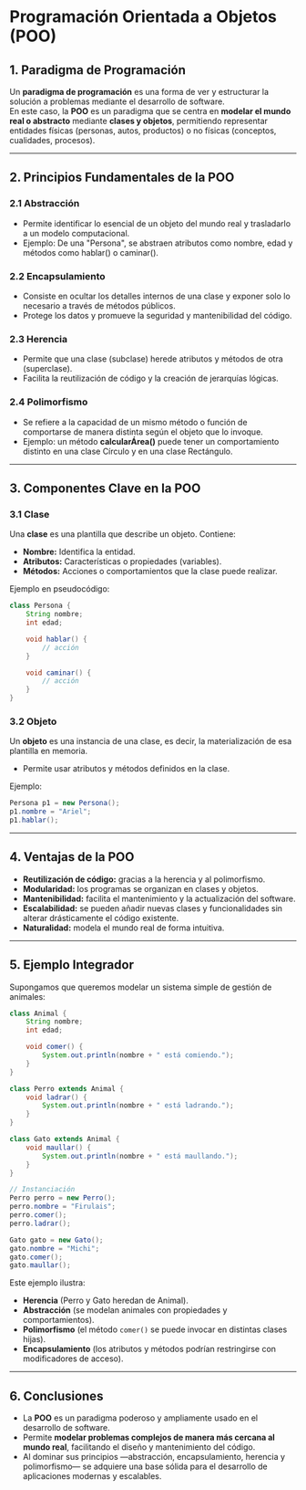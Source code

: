 # Programación Orientada a Objetos (POO)

## 1. Paradigma de Programación
Un **paradigma de programación** es una forma de ver y estructurar la solución a problemas mediante el desarrollo de software.  
En este caso, la **POO** es un paradigma que se centra en **modelar el mundo real o abstracto** mediante **clases y objetos**, permitiendo representar entidades físicas (personas, autos, productos) o no físicas (conceptos, cualidades, procesos).

---

## 2. Principios Fundamentales de la POO

### 2.1 Abstracción
- Permite identificar lo esencial de un objeto del mundo real y trasladarlo a un modelo computacional.  
- Ejemplo: De una "Persona", se abstraen atributos como nombre, edad y métodos como hablar() o caminar().

### 2.2 Encapsulamiento
- Consiste en ocultar los detalles internos de una clase y exponer solo lo necesario a través de métodos públicos.  
- Protege los datos y promueve la seguridad y mantenibilidad del código.

### 2.3 Herencia
- Permite que una clase (subclase) herede atributos y métodos de otra (superclase).  
- Facilita la reutilización de código y la creación de jerarquías lógicas.

### 2.4 Polimorfismo
- Se refiere a la capacidad de un mismo método o función de comportarse de manera distinta según el objeto que lo invoque.  
- Ejemplo: un método **calcularÁrea()** puede tener un comportamiento distinto en una clase Círculo y en una clase Rectángulo.

---

## 3. Componentes Clave en la POO

### 3.1 Clase
Una **clase** es una plantilla que describe un objeto. Contiene:
- **Nombre:** Identifica la entidad.
- **Atributos:** Características o propiedades (variables).
- **Métodos:** Acciones o comportamientos que la clase puede realizar.

Ejemplo en pseudocódigo:
```java
class Persona {
    String nombre;
    int edad;

    void hablar() {
        // acción
    }

    void caminar() {
        // acción
    }
}
```

### 3.2 Objeto
Un **objeto** es una instancia de una clase, es decir, la materialización de esa plantilla en memoria.  
- Permite usar atributos y métodos definidos en la clase.  

Ejemplo:
```java
Persona p1 = new Persona();
p1.nombre = "Ariel";
p1.hablar();
```

---

## 4. Ventajas de la POO
- **Reutilización de código:** gracias a la herencia y al polimorfismo.  
- **Modularidad:** los programas se organizan en clases y objetos.  
- **Mantenibilidad:** facilita el mantenimiento y la actualización del software.  
- **Escalabilidad:** se pueden añadir nuevas clases y funcionalidades sin alterar drásticamente el código existente.  
- **Naturalidad:** modela el mundo real de forma intuitiva.

---

## 5. Ejemplo Integrador

Supongamos que queremos modelar un sistema simple de gestión de animales:

```java
class Animal {
    String nombre;
    int edad;

    void comer() {
        System.out.println(nombre + " está comiendo.");
    }
}

class Perro extends Animal {
    void ladrar() {
        System.out.println(nombre + " está ladrando.");
    }
}

class Gato extends Animal {
    void maullar() {
        System.out.println(nombre + " está maullando.");
    }
}

// Instanciación
Perro perro = new Perro();
perro.nombre = "Firulais";
perro.comer();
perro.ladrar();

Gato gato = new Gato();
gato.nombre = "Michi";
gato.comer();
gato.maullar();
```

Este ejemplo ilustra:
- **Herencia** (Perro y Gato heredan de Animal).  
- **Abstracción** (se modelan animales con propiedades y comportamientos).  
- **Polimorfismo** (el método `comer()` se puede invocar en distintas clases hijas).  
- **Encapsulamiento** (los atributos y métodos podrían restringirse con modificadores de acceso).  

---

## 6. Conclusiones
- La **POO** es un paradigma poderoso y ampliamente usado en el desarrollo de software.  
- Permite **modelar problemas complejos de manera más cercana al mundo real**, facilitando el diseño y mantenimiento del código.  
- Al dominar sus principios —abstracción, encapsulamiento, herencia y polimorfismo— se adquiere una base sólida para el desarrollo de aplicaciones modernas y escalables.

